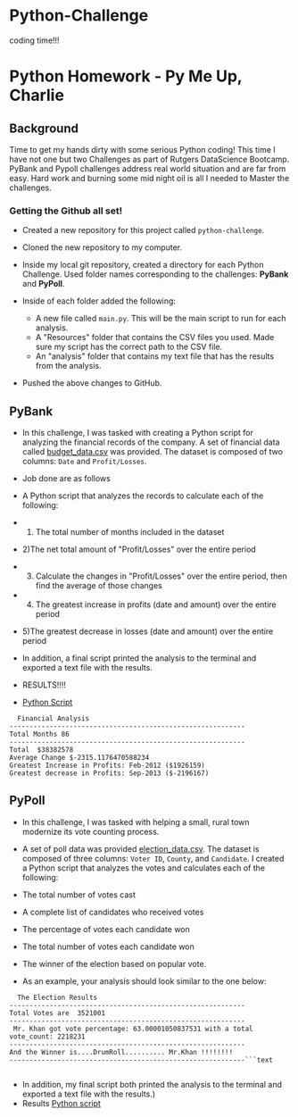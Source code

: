# Python-Challenge
coding time!!!
# Python Homework - Py Me Up, Charlie

## Background
Time to get my hands dirty with some serious Python coding! 
This time I have not one but two Challenges as part of Rutgers DataScience Bootcamp.
PyBank and Pypoll challenges address real world situation and are far from easy.
Hard work and burning some mid night oil is all I needed to Master the challenges. 



### Getting the Github all set!


* Created a new repository for this project called `python-challenge`. 

* Cloned the new repository to my computer.

* Inside my local git repository, created a directory for each Python Challenge. Used folder names corresponding to the challenges: **PyBank** and  **PyPoll**.

* Inside of each folder  added the following:

  * A new file called `main.py`. This will be the main script to run for each analysis.
  * A "Resources" folder that contains the CSV files you used. Made sure my script has the correct path to the CSV file.
  * An "analysis" folder that contains my text file that has the results from the analysis.

* Pushed the above changes to GitHub.

## PyBank

* In this challenge, I was tasked with creating a Python script for analyzing the financial records of the company. A set of financial data called [budget_data.csv](PyBank/Resources/budget_data.csv) was provided. The dataset is composed of two columns: `Date` and `Profit/Losses`. 
* Job done are as follows
*  A Python script that analyzes the records to calculate each of the following:

  *  1) The total number of months included in the dataset

  *  2)The net total amount of "Profit/Losses" over the entire period

  *  3) Calculate the changes in "Profit/Losses" over the entire period, then find the average of those changes

  *  4) The greatest increase in profits (date and amount) over the entire period

  *  5)The greatest decrease in losses (date and amount) over the entire period


* In addition, a final script  printed  the analysis to the terminal and exported a text file with the results.
* RESULTS!!!!

*  [Python Script](pyBank/main.py)
```text
  Financial Analysis
-----------------------------------------------------------
Total Months 86
-----------------------------------------------------------
Total  $38382578
Average Change $-2315.1176470588234
Greatest Increase in Profits: Feb-2012 ($1926159)
Greatest decrease in Profits: Sep-2013 ($-2196167)

```
## PyPoll

* In this challenge, I was tasked with helping a small, rural town modernize its vote counting process.

*  A set of poll data was provided [election_data.csv](PyPoll/Resources/election_data.csv). The dataset is composed of three columns: `Voter ID`, `County`, and `Candidate`. I created a Python script that analyzes the votes and calculates each of the following:

  * The total number of votes cast

  * A complete list of candidates who received votes

  * The percentage of votes each candidate won

  * The total number of votes each candidate won

  * The winner of the election based on popular vote.

* As an example, your analysis should look similar to the one below:

```text
  The Election Results
-----------------------------------------------------------
Total Votes are  3521001
-----------------------------------------------------------
 Mr. Khan got vote percentage: 63.00001050837531 with a total vote_count: 2218231
-----------------------------------------------------------
And the Winner is....DrumRoll.......... Mr.Khan !!!!!!!!
-----------------------------------------------------------```text
 
  ```

* In addition, my final script both printed the analysis to the terminal and exported a text file with the results.)
* Results
[Python script](pypoll/main1.py)

